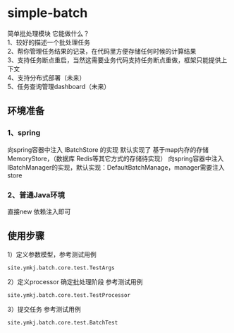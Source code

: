 # simple-batch
简单批处理模块
它能做什么？  
1、较好的描述一个批处理任务  
2、帮你管理任务结果的记录，在代码里方便存储任何时候的计算结果  
3、支持任务断点重启，当然这需要业务代码支持任务断点重做，框架只能提供上下文  
4、支持分布式部署（未来）  
5、任务查询管理dashboard（未来）  
## 环境准备
### 1、spring 
   向spring容器中注入 IBatchStore 的实现  默认实现了 基于map内存的存储 MemoryStore，（数据库 Redis等其它方式的存储待实现）
   向spring容器中注入 IBatchManager的实现，默认实现：DefaultBatchManage，manager需要注入store
### 2、普通Java环境
   直接new 依赖注入即可
## 使用步骤
 1）定义参数模型，参考测试用例
```
site.ymkj.batch.core.test.TestArgs
```
 2）定义processor 确定批处理阶段 参考测试用例
 ```
 site.ymkj.batch.core.test.TestProcessor
 ```
 3）提交任务
 参考测试用例
 ```
 site.ymkj.batch.core.test.BatchTest
 ```

